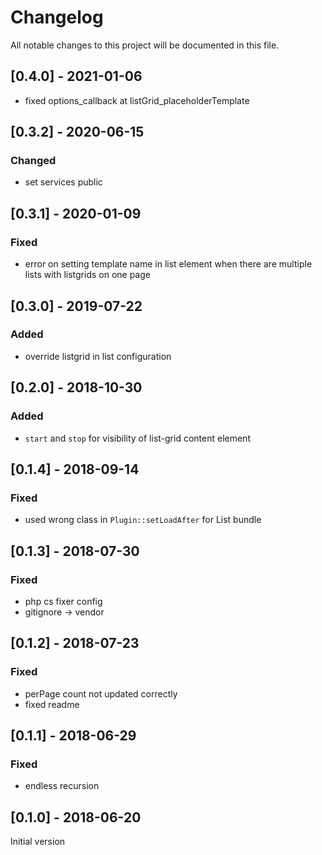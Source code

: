 # Changelog

All notable changes to this project will be documented in this file.

## [0.4.0] - 2021-01-06
- fixed options_callback at listGrid_placeholderTemplate

## [0.3.2] - 2020-06-15

### Changed
- set services public

## [0.3.1] - 2020-01-09

### Fixed
- error on setting template name in list element when there are multiple lists with listgrids on one page

## [0.3.0] - 2019-07-22

### Added
- override listgrid in list configuration

## [0.2.0] - 2018-10-30

### Added
- `start` and `stop` for visibility of list-grid content element

## [0.1.4] - 2018-09-14

### Fixed
- used wrong class in `Plugin::setLoadAfter` for List bundle

## [0.1.3] - 2018-07-30

### Fixed
- php cs fixer config
- gitignore -> vendor

## [0.1.2] - 2018-07-23

### Fixed
- perPage count not updated correctly
- fixed readme

## [0.1.1] - 2018-06-29

### Fixed

- endless recursion

## [0.1.0] - 2018-06-20

Initial version
